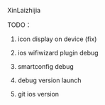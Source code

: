 XinLaizhijia

TODO：

1. icon display on device  (fix)

2. ios wifiwizard plugin debug

3. smartconfig debug

4. debug version launch

5. git ios version
